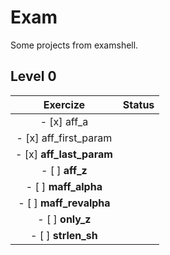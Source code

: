 # Exam
Some projects from examshell.

## Level 0

|  Exercize                 | Status |
|:-------------------------:|--------|
| - [x] aff_a               |        |
| - [x] aff_first_param     |        |       
| - [x] **aff_last_param**  |        |
| - [ ]  **aff_z**          |        |
| - [ ] **maff_alpha**      |        |
| - [ ] **maff_revalpha**   |        |
| - [ ] **only_z**          |        |
| - [ ] **strlen_sh**       |        |
